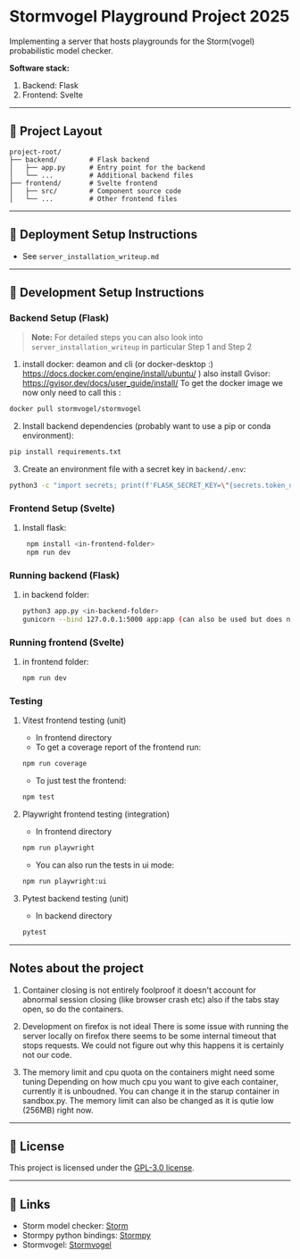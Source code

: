 # Stormvogel Playground Project 2025

Implementing a server that hosts playgrounds for the Storm(vogel) probabilistic model checker.

**Software stack:**  
1. Backend: Flask  
2. Frontend: Svelte

---

## 📁 Project Layout
```
project-root/
├── backend/        # Flask backend
│   ├── app.py      # Entry point for the backend
│   └── ...         # Additional backend files
├── frontend/       # Svelte frontend
│   ├── src/        # Component source code
│   └── ...         # Other frontend files
```

---

## 🚀 Deployment Setup Instructions
* See `server_installation_writeup.md`

---

## 🚀 Development Setup Instructions

### **Backend Setup (Flask)**

> **Note:** For detailed steps you can also look into `server_installation_writeup` in particular Step 1 and Step 2 

1. install docker: deamon and cli (or docker-desktop :) https://docs.docker.com/engine/install/ubuntu/ )
   also install Gvisor: https://gvisor.dev/docs/user_guide/install/
   To get the docker image we now only need to call this :
```bash
docker pull stormvogel/stormvogel
```

2. Install backend dependencies (probably want to use a pip or conda environment):
```bash
pip install requirements.txt
```

3. Create an environment file with a secret key in `backend/.env`:
```bash
python3 -c "import secrets; print(f'FLASK_SECRET_KEY=\"{secrets.token_urlsafe(32)}\"')" > backend/.env
```

### **Frontend Setup (Svelte)**
1. Install flask:
   ```bash
    npm install <in-frontend-folder> 
    npm run dev
    ```

### **Running backend (Flask)**
1. in backend folder:
    ```bash
    python3 app.py <in-backend-folder>
    gunicorn --bind 127.0.0.1:5000 app:app (can also be used but does not set debug flag)
    ```

### **Running frontend (Svelte)**
1. in frontend folder:
    ```bash
    npm run dev
    ```

### Testing

1. Vitest frontend testing (unit)
    * In frontend directory
    * To get a coverage report of the frontend run:
    ```bash
    npm run coverage 
    ```
    * To just test the frontend:
    ```bash
    npm test
    ```

2. Playwright frontend testing (integration) 
    * In frontend directory
    ```bash
    npm run playwright
    ```
    * You can also run the tests in ui mode:
    ```bash
    npm run playwright:ui
    ```
3. Pytest backend testing (unit)
    * In backend directory
    ```bash
    pytest
    ```

---

## Notes about the project
1. Container closing is not entirely foolproof
it doesn't account for abnormal session closing (like browser crash etc)
also if the tabs stay open, so do the containers.

2. Development on firefox is not ideal
There is some issue with running the server locally on firefox
there seems to be some internal timeout that stops requests.
We could not figure out why this happens it is certainly not our code.

3. The memory limit and cpu quota on the containers might need some tuning
Depending on how much cpu you want to give each container,
currently it is unboudned. You can change it in the starup container in sandbox.py.
The memory limit can also be changed as it is qutie low (256MB) right now.

---

## 📜 License 
This project is licensed under the [GPL-3.0 license](LICENSE).

---

## 🔗 Links
- Storm model checker: [Storm](https://www.stormchecker.org/)
- Stormpy python bindings: [Stormpy](https://github.com/moves-rwth/stormpy)
- Stormvogel: [Stormvogel](https://github.com/moves-rwth/stormvogel)
